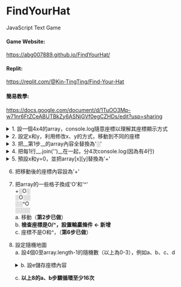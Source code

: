 # FindYourHat
 JavaScript Text Game

#### Game Website:
https://abg007889.github.io/FindYourHat/

#### Replit:
https://replit.com/@Kin-TingTing/Find-Your-Hat

#### 簡易教學:
https://docs.google.com/document/d/1TuOO3Mp-w71nr6FtZCeABUTBkZy6ASNjGVf0egCZHDs/edit?usp=sharing

<details><summary>1. 設一個4x4的array，console.log隨意座標以理解其座標顯示方式</summary>
<p>

```js
   let arr = 
   [
   	[ '00', '01', '02', '03' ],
   	[ '10', '11', '12', '13' ],
   	[ '20', '21', '22', '23' ],
   	[ '30', '31', '32', '33' ]
   ];
   console.log(array[3][2]); //'32'
   console.log(array[1][3]); //'13'
```
</p>
</details>

<details><summary>2. 設定x和y，利用修改x、y的方式，移動到不同的座標</summary>
<p>
假設 x = 3, y = 2<br>
array[x][y] = array[3][2] = '32'<br>
array[x][y-1] = array[3][1] = '31'
</p>
</details>

<details><summary>3. 把__第1步__的array內容全替換為'░'</summary>
<p>

```js
   let arr = 
   [
   	[ '░', '░', '░', '░' ],
   	[ '░', '░', '░', '░' ],
   	[ '░', '░', '░', '░' ],
   	[ '░', '░', '░', '░' ]
   ];
```
</p>
</details>

<details><summary>4. 把每1行__.join('')__在一起，分4次console.log(因為有4行)</summary>
<p>
output結果：<br>
░░░░<br>
░░░░<br>
░░░░<br>
░░░░<br>
例子：

```js
   let exampleArr = [ [ '2', '3', '3', '3' ], [ '1', '2', '3', '4' ] ];
   console.log(exampleArr[0].join('')); // output: 2333
```
</p>
</details>

<details><summary>5. 預設x和y=0，並把array[x][y]替換為'+'</summary>
<p>
output結果：<br>
+░░░<br>
░░░░<br>
░░░░<br>
░░░░
</p>
</details>

6. 把移動後的座標內容設為'+'

7. 把array的一些格子換成'O'和'^'<br>
+░O░<br>
░O░░<br>
░░^O<br>
░░░░<br>
    a. 移動（__第2步已做__）<br>
    b. __檢查座標是O/^，設置輸贏條件 ← 新增__<br>
    c. 座標不是O和^，（__第6步已做__）<br>
    
8. 設定隨機地圖<br>
   a. 設4個0至array.length-1的隨機數（以上為0-3），例如a、b、c、d<br>
   <details><summary>b. 設e儲存座標內容<br></summary>
       <p>
       i.   e儲存array[a][b]<br>
       ii.  array[a][b]換成array[c][d]<br>
       iii. array[c][d]換成e
       </p>
   </details>
   
   c. __以上8的a、b步驟循環至少16次__
